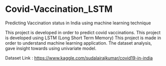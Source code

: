 # Covid-Vaccination_LSTM
Predicting Vaccination status in India using machine learning technique

This project is developed in order to predict covid vaccinations.
This project is developed using LSTM (Long Short Term Memory)
This project is made in order to understand machine learning application. 
The dataset analysis, gave insight towards using univariate model.


Dataset Link : https://www.kaggle.com/sudalairajkumar/covid19-in-india
